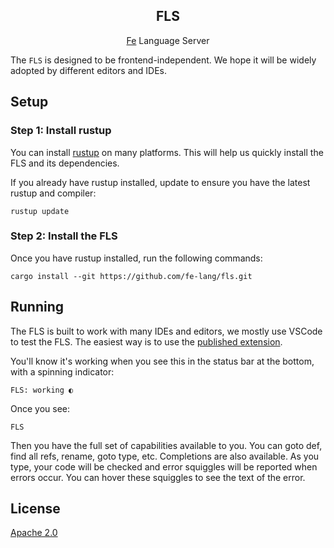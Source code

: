 <p align="center">
    <h2 align="center">FLS</h2>
    <p align="center">
    <a href="https://github.com/ethereum/fe">Fe</a> Language Server
    </p>
</p>

The `FLS` is designed to be frontend-independent. We hope it will be widely adopted by different editors and IDEs.

## Setup

### Step 1: Install rustup

You can install [rustup](http://rustup.rs/) on many platforms. This will help us quickly install the FLS and its dependencies.

If you already have rustup installed, update to ensure you have the latest
rustup and compiler:

```
rustup update
```

### Step 2: Install the FLS

Once you have rustup installed, run the following commands:

```
cargo install --git https://github.com/fe-lang/fls.git
```

## Running

The FLS is built to work with many IDEs and editors, we mostly use
VSCode to test the FLS. The easiest way is to use the [published extension](https://github.com/fe-lang/vscode-fe).

You'll know it's working when you see this in the status bar at the bottom, with
a spinning indicator:

`FLS: working ◐`

Once you see:

`FLS`

Then you have the full set of capabilities available to you.  You can goto def, find all refs, rename, goto type, etc.
Completions are also available.  As you type, your code will be checked and error squiggles will be reported when errors occur.
You can hover these squiggles to see the text of the error.

## License

[Apache 2.0](https://opensource.org/licenses/Apache-2.0)
